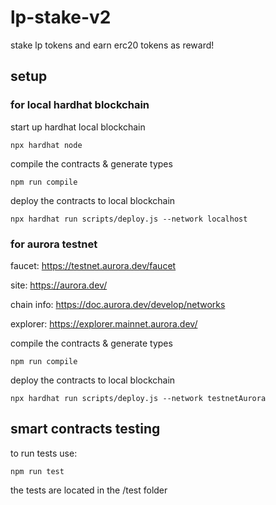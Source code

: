 # lp-stake-v2

stake lp tokens and earn erc20 tokens as reward!

## setup 

### for local hardhat blockchain

start up hardhat local blockchain

```
npx hardhat node 
```

compile the contracts & generate types

```
npm run compile
```

deploy the contracts to local blockchain

```
npx hardhat run scripts/deploy.js --network localhost
```

### for aurora testnet

faucet: https://testnet.aurora.dev/faucet

site: https://aurora.dev/

chain info: https://doc.aurora.dev/develop/networks

explorer: https://explorer.mainnet.aurora.dev/

compile the contracts & generate types

```
npm run compile
```

deploy the contracts to local blockchain

```
npx hardhat run scripts/deploy.js --network testnetAurora
```

## smart contracts testing

to run tests use: 

```
npm run test
```

the tests are located in the /test folder
